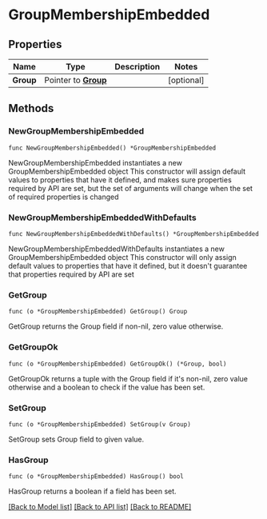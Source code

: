 # GroupMembershipEmbedded

## Properties

Name | Type | Description | Notes
------------ | ------------- | ------------- | -------------
**Group** | Pointer to [**Group**](Group.md) |  | [optional] 

## Methods

### NewGroupMembershipEmbedded

`func NewGroupMembershipEmbedded() *GroupMembershipEmbedded`

NewGroupMembershipEmbedded instantiates a new GroupMembershipEmbedded object
This constructor will assign default values to properties that have it defined,
and makes sure properties required by API are set, but the set of arguments
will change when the set of required properties is changed

### NewGroupMembershipEmbeddedWithDefaults

`func NewGroupMembershipEmbeddedWithDefaults() *GroupMembershipEmbedded`

NewGroupMembershipEmbeddedWithDefaults instantiates a new GroupMembershipEmbedded object
This constructor will only assign default values to properties that have it defined,
but it doesn't guarantee that properties required by API are set

### GetGroup

`func (o *GroupMembershipEmbedded) GetGroup() Group`

GetGroup returns the Group field if non-nil, zero value otherwise.

### GetGroupOk

`func (o *GroupMembershipEmbedded) GetGroupOk() (*Group, bool)`

GetGroupOk returns a tuple with the Group field if it's non-nil, zero value otherwise
and a boolean to check if the value has been set.

### SetGroup

`func (o *GroupMembershipEmbedded) SetGroup(v Group)`

SetGroup sets Group field to given value.

### HasGroup

`func (o *GroupMembershipEmbedded) HasGroup() bool`

HasGroup returns a boolean if a field has been set.


[[Back to Model list]](../README.md#documentation-for-models) [[Back to API list]](../README.md#documentation-for-api-endpoints) [[Back to README]](../README.md)


